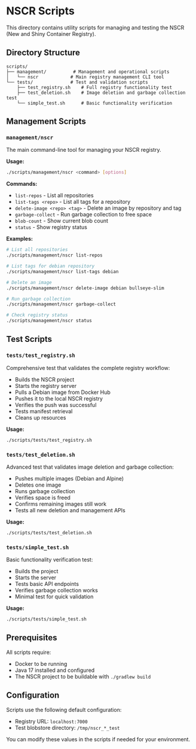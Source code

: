 # NSCR Scripts

This directory contains utility scripts for managing and testing the NSCR (New and Shiny Container Registry).

## Directory Structure

```
scripts/
├── management/          # Management and operational scripts
│   └── nscr            # Main registry management CLI tool
└── tests/              # Test and validation scripts
    ├── test_registry.sh    # Full registry functionality test
    ├── test_deletion.sh    # Image deletion and garbage collection test
    └── simple_test.sh      # Basic functionality verification
```

## Management Scripts

### `management/nscr`

The main command-line tool for managing your NSCR registry.

**Usage:**
```bash
./scripts/management/nscr <command> [options]
```

**Commands:**
- `list-repos` - List all repositories
- `list-tags <repo>` - List all tags for a repository
- `delete-image <repo> <tag>` - Delete an image by repository and tag
- `garbage-collect` - Run garbage collection to free space
- `blob-count` - Show current blob count
- `status` - Show registry status

**Examples:**
```bash
# List all repositories
./scripts/management/nscr list-repos

# List tags for debian repository
./scripts/management/nscr list-tags debian

# Delete an image
./scripts/management/nscr delete-image debian bullseye-slim

# Run garbage collection
./scripts/management/nscr garbage-collect

# Check registry status
./scripts/management/nscr status
```

## Test Scripts

### `tests/test_registry.sh`

Comprehensive test that validates the complete registry workflow:
- Builds the NSCR project
- Starts the registry server
- Pulls a Debian image from Docker Hub
- Pushes it to the local NSCR registry
- Verifies the push was successful
- Tests manifest retrieval
- Cleans up resources

**Usage:**
```bash
./scripts/tests/test_registry.sh
```

### `tests/test_deletion.sh`

Advanced test that validates image deletion and garbage collection:
- Pushes multiple images (Debian and Alpine)
- Deletes one image
- Runs garbage collection
- Verifies space is freed
- Confirms remaining images still work
- Tests all new deletion and management APIs

**Usage:**
```bash
./scripts/tests/test_deletion.sh
```

### `tests/simple_test.sh`

Basic functionality verification test:
- Builds the project
- Starts the server
- Tests basic API endpoints
- Verifies garbage collection works
- Minimal test for quick validation

**Usage:**
```bash
./scripts/tests/simple_test.sh
```

## Prerequisites

All scripts require:
- Docker to be running
- Java 17 installed and configured
- The NSCR project to be buildable with `./gradlew build`

## Configuration

Scripts use the following default configuration:
- Registry URL: `localhost:7000`
- Test blobstore directory: `/tmp/nscr_*_test`

You can modify these values in the scripts if needed for your environment.
